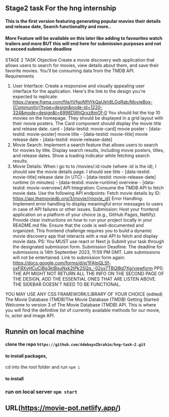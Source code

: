 ## Stage2 task For the hng internship

#### This is the first version featuring generating popular movies their details and release date, Search functionality and more..

#### More Feature will be available on this later like adding to favourites watch trailers and more  BUT this will end here for submission purposes and not to exceed submission deadline
STAGE 2 TASK
Objective
Create a movie discovery web application that allows users to search for movies, view details about them, and save their favorite movies. You’ll be consuming data from the TMDB API.
Requirements
1. User Interface:
Create a responsive and visually appealing user interface for the application. Here's the link to the design you're expected to replicate: https://www.figma.com/file/tVfgoNfhYkQaUkh8LGqRab/MovieBox-(Community)?type=design&node-id=1220-324&mode=design&t=6998DWtjQrxz8mOf-0
You should list the top 10 movies on the homepage.
They should be displayed in a grid layout with their movie posters.
The Card component should display the movie title and release date.
card - [data-testid: movie-card]
movie poster - [data-testid: movie-poster]
movie title - [data-testid: movie-title]
movie release date - [data-testid: movie-release-date]
2. Movie Search:
Implement a search feature that allows users to search for movies by title.
Display search results, including movie posters, titles, and release dates.
Show a loading indicator while fetching search results.
3. Movie Details:
When i go to to /movies/:id route (where :id is the id), I should see the movie details page.
I should see
title - [data-testid: movie-title]
release date (in UTC) - [data-testid: movie-release-date]
runtime (in minutes) - [data-testid: movie-runtime]
overview - [data-testid: movie-overview]
API Integration:
Consume the TMDB API to fetch movie data.
Use the following API endpoints:
Fetch movie details by ID: https://api.themoviedb.org/3/movie/{movie_id}
Error Handling:
Implement error handling to display meaningful error messages to users in case of API failures or other issues.
Submission:
Host your frontend application on a platform of your choice (e.g., GitHub Pages, Netlify).
Provide clear instructions on how to run your project locally in your README.md file.
Ensure that the code is well-documented and organized.
This frontend challenge requires you to build a dynamic movie discovery app that interacts with a real API to fetch and display movie data.
PS: You MUST use react or  Next js
Submit your task through the designated submission form.
Submission Deadline:
The deadline for submissions is 14th September 2023, 11:59 PM GMT. Late submissions will not be entertained.
Link to submission form again: https://docs.google.com/forms/d/e/1FAIpQLSf-oxF8XvHCuCiBg3ktBxuNxk2tPk2SQq_-02sx7TBQlBd7Xg/viewform
PPS: THE API MIGHT NOT RETURN ALL THE INFO ON THE SECOND PAGE OF THE DESIGN, ADD THE ESSENTIAL ONES THAT ARE LISTEN ABOVE. THE SIDEBAR DOESN'T NEED TO BE FUNCTIONAL.


YOU MAY USE ANY CSS FRAMEWORK/LIBRARY OF YOUR CHOICE (edited) 
The Movie Database (TMDB)The Movie Database (TMDB)
Getting Started
Welcome to version 3 of The Movie Database (TMDB) API. This is where you will find the definitive list of currently available methods for our movie, tv, actor and image API.
## Runnin on local machine

#### clone the repo ```https://github.com/AdebayoIbrahim/hng-task-2.git``` 
#### to install packages,
cd into the root folder and run ```npm i``` 
#### to install
### run on local server ```npm start```
## URL(https://movie-pot.netlify.app/)

